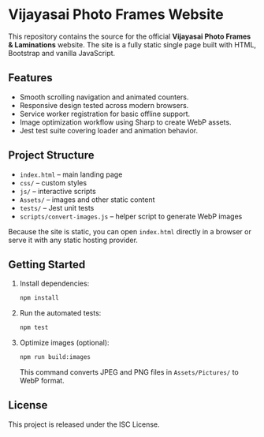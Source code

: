 # Vijayasai Photo Frames Website

This repository contains the source for the official **Vijayasai Photo Frames & Laminations** website. The site is a fully static single page built with HTML, Bootstrap and vanilla JavaScript.

## Features
- Smooth scrolling navigation and animated counters.
- Responsive design tested across modern browsers.
- Service worker registration for basic offline support.
- Image optimization workflow using Sharp to create WebP assets.
- Jest test suite covering loader and animation behavior.

## Project Structure
- `index.html` – main landing page
- `css/` – custom styles
- `js/` – interactive scripts
- `Assets/` – images and other static content
- `tests/` – Jest unit tests
- `scripts/convert-images.js` – helper script to generate WebP images

Because the site is static, you can open `index.html` directly in a browser or serve it with any static hosting provider.

## Getting Started
1. Install dependencies:
   ```bash
   npm install
   ```
2. Run the automated tests:
   ```bash
   npm test
   ```
3. Optimize images (optional):
   ```bash
   npm run build:images
   ```
   This command converts JPEG and PNG files in `Assets/Pictures/` to WebP format.

## License
This project is released under the ISC License.
